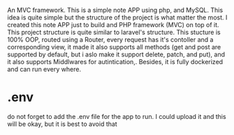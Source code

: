 An MVC framework. This is a simple note APP using php, and MySQL. This idea is quite simple but the structure of the project is what matter the most. I created this note APP just to build and PHP framework (MVC) on  top of it. This project structure is quite similar to laravel's structure. This stucture is 100% OOP, routed using a Router, every request has it's contoller and a corresponding view, it made it also supports all methods (get and post are supported by default, but i aslo make it support delete, patch, and put), and it also supports Middlwares for autintication,. Besides, it is fully dockerized and can run every where.

# .env
do not forget to add the .env file for the app to run. I could upload it and this will be okay, but it is best to avoid that
